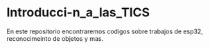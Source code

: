 # Introducci-n_a_las_TICS
En este repositorio encontraremos codigos sobre trabajos de esp32, reconocimeinto de objetos y mas.

